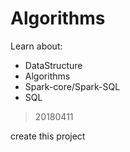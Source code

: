 # Algorithms 

Learn about:
- DataStructure
- Algorithms
- Spark-core/Spark-SQL
- SQL


>20180411

create this project